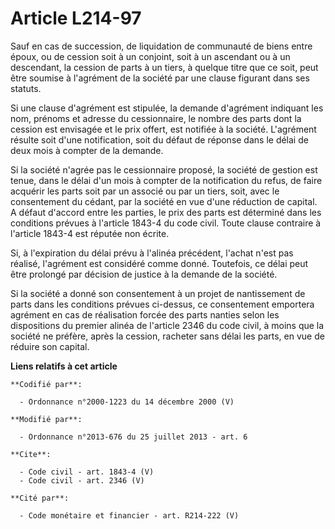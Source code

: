 # Article L214-97

Sauf en cas de succession, de liquidation de communauté de biens entre époux, ou de cession soit à un conjoint, soit à un
ascendant ou à un descendant, la cession de parts à un tiers, à quelque titre que ce soit, peut être soumise à l'agrément de
la société par une clause figurant dans ses statuts. 

Si une clause d'agrément est stipulée, la demande d'agrément indiquant les nom, prénoms et adresse du cessionnaire, le nombre
des parts dont la cession est envisagée et le prix offert, est notifiée à la société. L'agrément résulte soit d'une
notification, soit du défaut de réponse dans le délai de deux mois à compter de la demande. 

Si la société n'agrée pas le cessionnaire proposé, la société de gestion est tenue, dans le délai d'un mois à compter de la
notification du refus, de faire acquérir les parts soit par un associé ou par un tiers, soit, avec le consentement du cédant,
par la société en vue d'une réduction de capital. A défaut d'accord entre les parties, le prix des parts est déterminé dans
les conditions prévues à l'article 1843-4 du code civil. Toute clause contraire à l'article 1843-4 est réputée non écrite. 

Si, à l'expiration du délai prévu à l'alinéa précédent, l'achat n'est pas réalisé, l'agrément est considéré comme donné.
Toutefois, ce délai peut être prolongé par décision de justice à la demande de la société. 

Si la société a donné son consentement à un projet de nantissement de parts dans les conditions prévues ci-dessus, ce
consentement emportera agrément en cas de réalisation forcée des parts nanties selon les dispositions du premier alinéa de
l'article 2346 du code civil, à moins que la société ne préfère, après la cession, racheter sans délai les parts, en vue de
réduire son capital.

**Liens relatifs à cet article**

	**Codifié par**:

	  - Ordonnance n°2000-1223 du 14 décembre 2000 (V)

	**Modifié par**:

	  - Ordonnance n°2013-676 du 25 juillet 2013 - art. 6

	**Cite**:

	  - Code civil - art. 1843-4 (V)
	  - Code civil - art. 2346 (V)

	**Cité par**:

	  - Code monétaire et financier - art. R214-222 (V)
